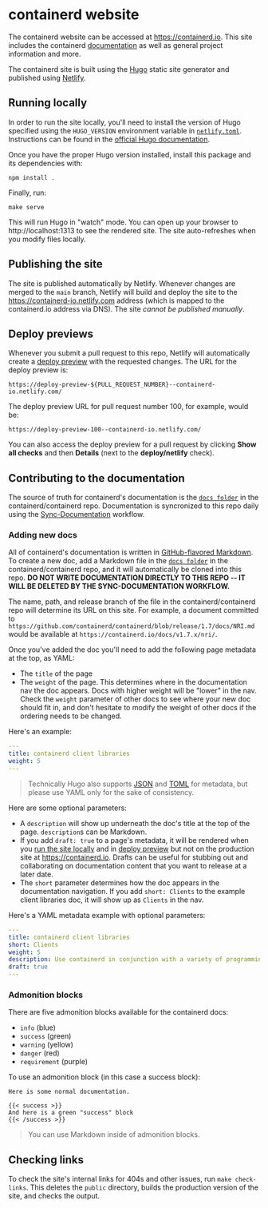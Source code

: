 # containerd website

The containerd website can be accessed at https://containerd.io. This site includes the containerd [documentation](https://containerd.io/docs) as well as general project information and more.

The containerd site is built using the [Hugo](https://gohugo.io) static site generator and published using [Netlify](https://netlify.com).

## Running locally

In order to run the site locally, you'll need to install the version of Hugo specified using the `HUGO_VERSION` environment variable in [`netlify.toml`](netlify.toml). Instructions can be found in the [official Hugo documentation](https://gohugo.io/getting-started/installing/).

Once you have the proper Hugo version installed, install this package and its dependencies with:

```shell
npm install .
```

Finally, run:

```shell
make serve
```

This will run Hugo in "watch" mode. You can open up your browser to http://localhost:1313 to see the rendered site. The site auto-refreshes when you modify files locally.

## Publishing the site

The site is published automatically by Netlify. Whenever changes are merged to the `main` branch, Netlify will build and deploy the site to the https://containerd-io.netlify.com address (which is mapped to the containerd.io address via DNS). The site *cannot be published manually*.

## Deploy previews

Whenever you submit a pull request to this repo, Netlify will automatically create a [deploy preview](https://www.netlify.com/blog/2016/07/20/introducing-deploy-previews-in-netlify/) with the requested changes. The URL for the deploy preview is:

```
https://deploy-preview-${PULL_REQUEST_NUMBER}--containerd-io.netlify.com/
```

The deploy preview URL for pull request number 100, for example, would be:

```
https://deploy-preview-100--containerd-io.netlify.com/
```

You can also access the deploy preview for a pull request by clicking **Show all checks** and then **Details** (next to the **deploy/netlify** check).

## Contributing to the documentation

The source of truth for containerd's documentation is the [`docs folder`](https://github.com/containerd/containerd/tree/main/docs) in the containerd/containerd repo. Documentation is syncronized to this repo daily using the [Sync-Documentation](/.github/workflows/sync-documentation.yml) workflow.

### Adding new docs

All of containerd's documentation is written in [GitHub-flavored Markdown](https://github.github.com/gfm/). To create a new doc, add a Markdown file in the [`docs folder`](https://github.com/containerd/containerd/tree/main/docs) in the containerd/containerd repo, and it will automatically be cloned into this repo. **DO NOT WRITE DOCUMENTATION DIRECTLY TO THIS REPO -- IT WILL BE DELETED BY THE SYNC-DOCUMENTATION WORKFLOW.**

The name, path, and release branch of the file in the containerd/containerd repo will determine its URL on this site. For example, a document committed to `https://github.com/containerd/containerd/blob/release/1.7/docs/NRI.md` would be available at `https://containerd.io/docs/v1.7.x/nri/`.

Once you've added the doc you'll need to add the following page metadata at the top, as YAML:

* The `title` of the page
* The `weight` of the page. This determines where in the documentation nav the doc appears. Docs with higher weight will be "lower" in the nav. Check the `weight` parameter of other docs to see where your new doc should fit in, and don't hesitate to modify the weight of other docs if the ordering needs to be changed.

Here's an example:

```yaml
---
title: containerd client libraries
weight: 5
---
```

> Technically Hugo also supports [JSON](http://json.org/) and [TOML](https://github.com/toml-lang/toml) for metadata, but please use YAML only for the sake of consistency.

Here are some optional parameters:

* A `description` will show up underneath the doc's title at the top of the page. `description`s can be Markdown.
* If you add `draft: true` to a page's metadata, it will be rendered when you [run the site locally](#running-locally) and in [deploy preview](#deploy-previews) but not on the production site at https://containerd.io. Drafts can be useful for stubbing out and collaborating on documentation content that you want to release at a later date.
* The `short` parameter determines how the doc appears in the documentation navigation. If you add `short: Clients` to the example client libraries doc, it will show up as `Clients` in the nav.

Here's a YAML metadata example with optional parameters:

```yaml
---
title: containerd client libraries
short: Clients
weight: 5
description: Use containerd in conjunction with a variety of programming languages
draft: true
---
```

### Admonition blocks

There are five admonition blocks available for the containerd docs:

* `info` (blue)
* `success` (green)
* `warning` (yellow)
* `danger` (red)
* `requirement` (purple)

To use an admonition block (in this case a success block):

```
Here is some normal documentation.

{{< success >}}
And here is a green "success" block
{{< /success >}}
```

> You can use Markdown inside of admonition blocks.

## Checking links

To check the site's internal links for 404s and other issues, run `make check-links`. This deletes the `public` directory, builds the production version of the site, and checks the output.
